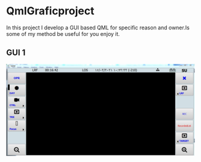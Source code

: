 # QmlGraficproject
In this project I develop a GUI based QML for specific reason and owner.Is some of my method be useful  for you enjoy it.
<h2/>GUI 1 </h2>
<img src="images\live.jpg"/>
